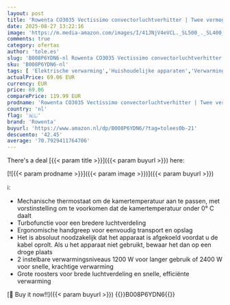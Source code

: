 ```yaml
---
layout: post
title: 'Rowenta CO3035 Vectissimo convectorluchtverhitter | Twee vermogensniveaus | Elektrische verwarming | Interieur | Voor kamers van 25 m²  zwart'
date: 2025-08-27 13:22:16
image: 'https://m.media-amazon.com/images/I/41JNjV4eVCL._SL500_._SL400_.jpg'
comments: true
category: ofertas
author: 'tole.es'
slug: 'B008P6YDN6-nl Rowenta CO3035 Vectissimo convectorluchtverhitter | Twee...'
sku: 'B008P6YDN6-nl'
tags: [ 'Elektrische verwarming','Huishoudelijke apparaten','Verwarming','Verwarming & verkoeling','Wonen & keuken','rowenta','🇳🇱', ]
actualPrice: 69.06 EUR
currency: EUR
price: 69.06
comparePrice: 119.99 EUR
prodname: 'Rowenta CO3035 Vectissimo convectorluchtverhitter | Twee vermogensniveaus | Elektrische verwarming | Interieur | Voor kamers van 25 m²  zwart'
country: 'nl'
flag: '🇳🇱'
brand: 'Rowenta'
buyurl: 'https://www.amazon.nl/dp/B008P6YDN6/?tag=tolees0b-21'
descuento: '42.45'
average: '70.7929411764706'
---
```


There's a deal [{{< param title >}}]({{< param buyurl >}})  here:

[![{{< param prodname >}}]({{< param image >}})]({{< param buyurl >}})

ℹ️:

- Mechanische thermostaat om de kamertemperatuur aan te passen, met vorstinstelling om te voorkomen dat de kamertemperatuur onder 0° C daalt
- Turbofunctie voor een bredere luchtverdeling
- Ergonomische handgreep voor eenvoudig transport en opslag
- Het is absoluut noodzakelijk dat het apparaat is afgekoeld voordat u de kabel oprolt. Als u het apparaat niet gebruikt, bewaar het dan op een droge plaats
- 2 instelbare verwarmingsniveaus 1200 W voor langer gebruik of 2400 W voor snelle, krachtige verwarming
- Grote roosters voor brede luchtverdeling en snelle, efficiënte verwarming

[🛒 Buy it now!!]({{< param buyurl >}})
{{<world>}}B008P6YDN6{{</world>}}
